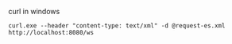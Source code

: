 curl in windows

```declarative
curl.exe --header "content-type: text/xml" -d @request-es.xml http://localhost:8080/ws
```
